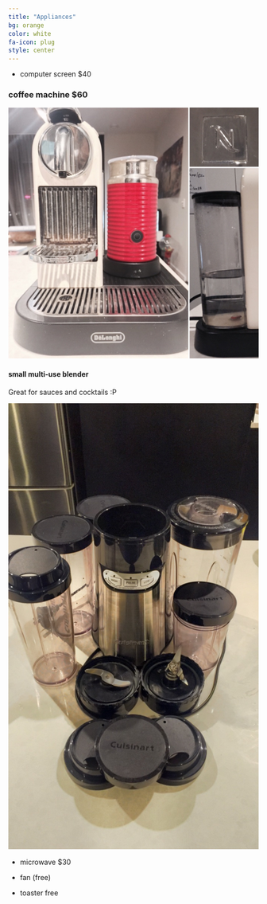 ```yaml
---
title: "Appliances"
bg: orange
color: white
fa-icon: plug
style: center
---
```


- computer screen $40

### coffee machine $60

![](https://raw.githubusercontent.com/zoevanhavre/VGS/gh-pages/img/coffee.machine.jpg)

#### small multi-use blender

Great for sauces and cocktails :P

![](https://raw.githubusercontent.com/zoevanhavre/VGS/gh-pages/img/blender.jpg)


- microwave $30

- fan (free)
- toaster free
